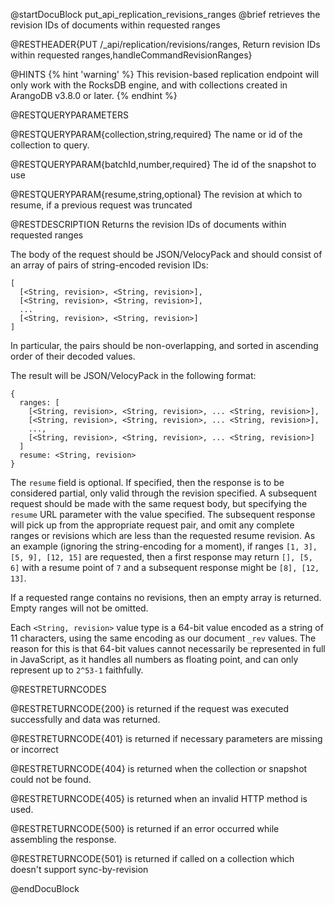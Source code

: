 
@startDocuBlock put_api_replication_revisions_ranges
@brief retrieves the revision IDs of documents within requested ranges

@RESTHEADER{PUT /_api/replication/revisions/ranges, Return revision IDs within requested ranges,handleCommandRevisionRanges}

@HINTS
{% hint 'warning' %}
This revision-based replication endpoint will only work with the RocksDB
engine, and with collections created in ArangoDB v3.8.0 or later.
{% endhint %}

@RESTQUERYPARAMETERS

@RESTQUERYPARAM{collection,string,required}
The name or id of the collection to query.

@RESTQUERYPARAM{batchId,number,required}
The id of the snapshot to use

@RESTQUERYPARAM{resume,string,optional}
The revision at which to resume, if a previous request was truncated

@RESTDESCRIPTION
Returns the revision IDs of documents within requested ranges

The body of the request should be JSON/VelocyPack and should consist of an
array of pairs of string-encoded revision IDs:

```
[
  [<String, revision>, <String, revision>],
  [<String, revision>, <String, revision>],
  ...
  [<String, revision>, <String, revision>]
]
```

In particular, the pairs should be non-overlapping, and sorted in ascending
order of their decoded values.

The result will be JSON/VelocyPack in the following format:
```
{
  ranges: [
    [<String, revision>, <String, revision>, ... <String, revision>],
    [<String, revision>, <String, revision>, ... <String, revision>],
    ...,
    [<String, revision>, <String, revision>, ... <String, revision>]
  ]
  resume: <String, revision>
}
```

The `resume` field is optional. If specified, then the response is to be
considered partial, only valid through the revision specified. A subsequent
request should be made with the same request body, but specifying the `resume`
URL parameter with the value specified. The subsequent response will pick up
from the appropriate request pair, and omit any complete ranges or revisions
which are less than the requested resume revision. As an example (ignoring the
string-encoding for a moment), if ranges `[1, 3], [5, 9], [12, 15]` are
requested, then a first response may return `[], [5, 6]` with a resume point of
`7` and a subsequent response might be `[8], [12, 13]`.

If a requested range contains no revisions, then an empty array is returned.
Empty ranges will not be omitted.

Each `<String, revision>` value type is a 64-bit value encoded as a string of
11 characters, using the same encoding as our document `_rev` values. The
reason for this is that 64-bit values cannot necessarily be represented in full
in JavaScript, as it handles all numbers as floating point, and can only
represent up to `2^53-1` faithfully.

@RESTRETURNCODES

@RESTRETURNCODE{200}
is returned if the request was executed successfully and data was returned.

@RESTRETURNCODE{401}
is returned if necessary parameters are missing or incorrect

@RESTRETURNCODE{404}
is returned when the collection or snapshot could not be found.

@RESTRETURNCODE{405}
is returned when an invalid HTTP method is used.

@RESTRETURNCODE{500}
is returned if an error occurred while assembling the response.

@RESTRETURNCODE{501}
is returned if called on a collection which doesn't support sync-by-revision

@endDocuBlock
